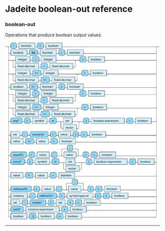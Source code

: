 <!---
  This markdown file was generated. Do not edit.
  -->

# Jadeite boolean-out reference

### <a name="boolean-out"></a>boolean-out

Operations that produce boolean output values.

!["boolean-out"](./halite-bnf-diagrams/boolean-out-j.svg)

---
